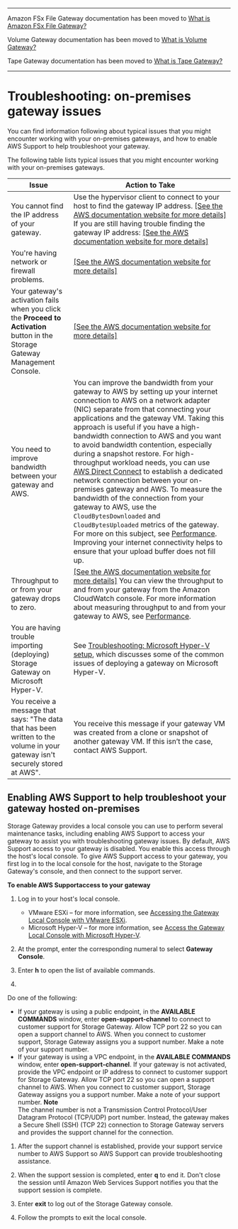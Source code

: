 --------

Amazon FSx File Gateway documentation has been moved to [What is Amazon FSx File Gateway?](https://docs.aws.amazon.com/filegateway/latest/filefsxw/WhatIsStorageGateway.html)

Volume Gateway documentation has been moved to [What is Volume Gateway?](https://docs.aws.amazon.com/storagegateway/latest/vgw/WhatIsStorageGateway.html)

Tape Gateway documentation has been moved to [What is Tape Gateway?](https://docs.aws.amazon.com/storagegateway/latest/tgw/WhatIsStorageGateway.html)

--------

# Troubleshooting: on\-premises gateway issues<a name="troubleshooting-on-premises-gateway-issues"></a>

You can find information following about typical issues that you might encounter working with your on\-premises gateways, and how to enable AWS Support to help troubleshoot your gateway\.

The following table lists typical issues that you might encounter working with your on\-premises gateways\.


| Issue | Action to Take | 
| --- | --- | 
| You cannot find the IP address of your gateway\.  |  Use the hypervisor client to connect to your host to find the gateway IP address\. [\[See the AWS documentation website for more details\]](http://docs.aws.amazon.com/filegateway/latest/files3/troubleshooting-on-premises-gateway-issues.html) If you are still having trouble finding the gateway IP address: [\[See the AWS documentation website for more details\]](http://docs.aws.amazon.com/filegateway/latest/files3/troubleshooting-on-premises-gateway-issues.html)  | 
| You're having network or firewall problems\.  |  [\[See the AWS documentation website for more details\]](http://docs.aws.amazon.com/filegateway/latest/files3/troubleshooting-on-premises-gateway-issues.html)  | 
|  Your gateway's activation fails when you click the **Proceed to Activation** button in the Storage Gateway Management Console\.  |  [\[See the AWS documentation website for more details\]](http://docs.aws.amazon.com/filegateway/latest/files3/troubleshooting-on-premises-gateway-issues.html)  | 
|  You need to improve bandwidth between your gateway and AWS\.  |  You can improve the bandwidth from your gateway to AWS by setting up your internet connection to AWS on a network adapter \(NIC\) separate from that connecting your applications and the gateway VM\. Taking this approach is useful if you have a high\-bandwidth connection to AWS and you want to avoid bandwidth contention, especially during a snapshot restore\. For high\-throughput workload needs, you can use [AWS Direct Connect](http://aws.amazon.com/directconnect/) to establish a dedicated network connection between your on\-premises gateway and AWS\. To measure the bandwidth of the connection from your gateway to AWS, use the `CloudBytesDownloaded` and `CloudBytesUploaded` metrics of the gateway\. For more on this subject, see [Performance](Performance.md)\. Improving your internet connectivity helps to ensure that your upload buffer does not fill up\.  | 
|  Throughput to or from your gateway drops to zero\.  |  [\[See the AWS documentation website for more details\]](http://docs.aws.amazon.com/filegateway/latest/files3/troubleshooting-on-premises-gateway-issues.html) You can view the throughput to and from your gateway from the Amazon CloudWatch console\. For more information about measuring throughput to and from your gateway to AWS, see [Performance](Performance.md)\.  | 
|  You are having trouble importing \(deploying\) Storage Gateway on Microsoft Hyper\-V\.  |  See [Troubleshooting: Microsoft Hyper\-V setup](troubleshooting-hyperv-setup.md), which discusses some of the common issues of deploying a gateway on Microsoft Hyper\-V\.  | 
|  You receive a message that says: "The data that has been written to the volume in your gateway isn't securely stored at AWS"\.  |  You receive this message if your gateway VM was created from a clone or snapshot of another gateway VM\. If this isn’t the case, contact AWS Support\.  | 

## Enabling AWS Support to help troubleshoot your gateway hosted on\-premises<a name="enable-support-access-on-premises"></a>

Storage Gateway provides a local console you can use to perform several maintenance tasks, including enabling AWS Support to access your gateway to assist you with troubleshooting gateway issues\. By default, AWS Support access to your gateway is disabled\. You enable this access through the host's local console\. To give AWS Support access to your gateway, you first log in to the local console for the host, navigate to the Storage Gateway's console, and then connect to the support server\.

**To enable AWS Supportaccess to your gateway**

1. Log in to your host's local console\.
   + VMware ESXi – for more information, see [Accessing the Gateway Local Console with VMware ESXi](accessing-local-console.md#MaintenanceConsoleWindowVMware-common)\.
   + Microsoft Hyper\-V – for more information, see [Access the Gateway Local Console with Microsoft Hyper\-V](accessing-local-console.md#MaintenanceConsoleWindowHyperV-common)\.

1. At the prompt, enter the corresponding numeral to select **Gateway Console**\.

1. Enter **h** to open the list of available commands\.

1. 

   Do one of the following:
   + If your gateway is using a public endpoint, in the **AVAILABLE COMMANDS** window, enter **open\-support\-channel** to connect to customer support for Storage Gateway\. Allow TCP port 22 so you can open a support channel to AWS\. When you connect to customer support, Storage Gateway assigns you a support number\. Make a note of your support number\.
   + If your gateway is using a VPC endpoint, in the **AVAILABLE COMMANDS** window, enter **open\-support\-channel**\. If your gateway is not activated, provide the VPC endpoint or IP address to connect to customer support for Storage Gateway\. Allow TCP port 22 so you can open a support channel to AWS\. When you connect to customer support, Storage Gateway assigns you a support number\. Make a note of your support number\.
**Note**  
The channel number is not a Transmission Control Protocol/User Datagram Protocol \(TCP/UDP\) port number\. Instead, the gateway makes a Secure Shell \(SSH\) \(TCP 22\) connection to Storage Gateway servers and provides the support channel for the connection\.

1. After the support channel is established, provide your support service number to AWS Support so AWS Support can provide troubleshooting assistance\.

1. When the support session is completed, enter **q** to end it\. Don't close the session until Amazon Web Services Support notifies you that the support session is complete\.

1. Enter **exit** to log out of the Storage Gateway console\.

1. Follow the prompts to exit the local console\.